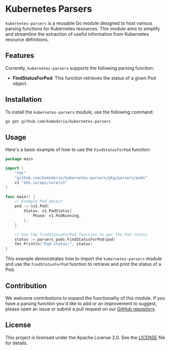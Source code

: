 # Kubernetes Parsers

`kubernetes-parsers` is a reusable Go module designed to host various parsing functions for Kubernetes resources. This module aims to simplify and streamline the extraction of useful information from Kubernetes resource definitions.

## Features

Currently, `kubernetes-parsers` supports the following parsing function:

- **FindStatusForPod**: This function retrieves the status of a given Pod object.

## Installation

To install the `kubernetes-parsers` module, use the following command:

```sh
go get github.com/komodorio/kubernetes-parsers
```

## Usage

Here's a basic example of how to use the `FindStatusForPod` function:

```go
package main

import (
    "fmt"
    "github.com/komodorio/kubernetes-parsers/pkg/parsers/pods"
    v1 "k8s.io/api/core/v1"
)

func main() {
    // Example Pod object
    pod := &v1.Pod{
        Status: v1.PodStatus{
            Phase: v1.PodRunning,
        },
    }

    // Use the FindStatusForPod function to get the Pod status
    status := parsers_pods.FindStatusForPod(pod)
    fmt.Println("Pod status:", status)
}
```

This example demonstrates how to import the `kubernetes-parsers` module and use the `FindStatusForPod` function to retrieve and print the status of a Pod.

## Contribution

We welcome contributions to expand the functionality of this module. If you have a parsing function you'd like to add or an improvement to suggest, please open an issue or submit a pull request on our [GitHub repository](https://github.com/yourusername/kubernetes-parsers).

## License

This project is licensed under the Apache License 2.0. See the [LICENSE](https://github.com/yourusername/kubernetes-parsers/blob/main/LICENSE) file for details.
